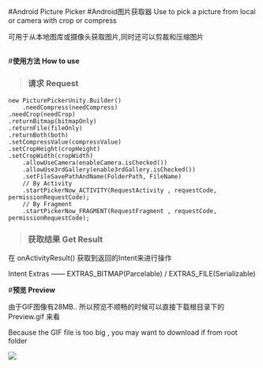 #Android Picture Picker
#Android图片获取器
Use to pick a picture from local or camera with crop or compress

可用于从本地图库或摄像头获取图片,同时还可以剪裁和压缩图片
##

#**使用方法 How to use**
> ### 请求 Request
    new PicturePickerUnity.Builder()
    	.needCompress(needCompress)
	.needCrop(needCrop)
	.returnBitmap(bitmapOnly)
	.returnFile(fileOnly)
	.returnBoth(both)
	.setCompressValue(compressValue)
	.setCropHeight(cropHeight)
	.setCropWidth(cropWidth)
        .allowUseCamera(enableCamera.isChecked())
        .allowUse3rdGallery(enable3rdGallery.isChecked())
        .setFileSavePathAndName(FolderPath, FileName)
    	// By Activity 
    	.startPickerNow_ACTIVITY(RequestActivity , requestCode, permissionRequestCode);
    	// By Fragment
    	.startPickerNow_FRAGMENT(RequestFragment , requestCode, permissionRequestCode);
        
> ### 获取结果 Get Result
在 onActivityResult() 获取到返回的Intent来进行操作

<p></p>
Intent Extras —— EXTRAS_BITMAP(Parcelable) / EXTRAS_FILE(Serializable)

#**预览 Preview**

由于GIF图像有28MB.. 所以预览不顺畅的时候可以直接下载根目录下的 Preview.gif 来看

Because the GIF file is too big , you may want to download if from root folder

![](https://github.com/ocwvar/PicturePicker/blob/master/preview.gif)
